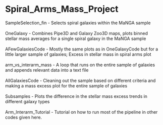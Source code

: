 # Spiral_Arms_Mass_Project
SampleSelection_fin - Selects spiral galaxies within the MaNGA sample
<br />
<br />OneGalaxy - Combines Pipe3D and Galaxy Zoo3D maps, plots binned stellar mass averages for a single spiral galaxy in the MaNGA sample
<br />
<br />AFewGalaxiesCode - Mostly the same plots as in OneGalaxyCode but for a little larger sample of galaxies; Excess in stellar mass in spiral arms plot
<br />
<br />arm_vs_interarm_mass - A loop that runs on the entire sample of galaxies and appends relevant data into a text file
<br />
<br />AllGalaxiesCode - Cleaning out the sample based on different criteria and making a mass excess plot for the entire sample of galaxies
<br />
<br />Subsamples - Plots the difference in the stellar mass excess trends in different galaxy types
<br />
<br />Arm_Interarm_Tutorial - Tutorial on how to run most of the pipeline in other codes given here.
